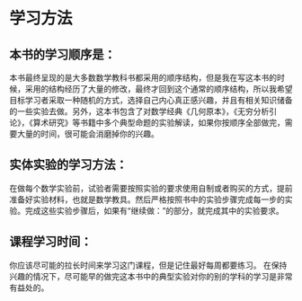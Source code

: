 # 学习方法

## 本书的学习顺序是：

本书最终呈现的是大多数数学教科书都采用的顺序结构，但是我在写这本书的时候，采用的结构经历了大量的修改，最终才回到这个通常的顺序结构，所以我希望目标学习者采取一种随机的方式，选择自己内心真正感兴趣，并且有相关知识储备的一些实验去做。另外，这本书包含了对数学经典《几何原本》，《无穷分析引论》，《算术研究》等书籍中多个典型命题的实验解读，如果你按顺序全部做完，需要大量的时间，很可能会消磨掉你的兴趣。

## 实体实验的学习方法：

在做每个数学实验前，试验者需要按照实验的要求使用自制或者购买的方式，提前准备好实验材料，也就是数学教具。然后严格按照书中的实验步骤完成每一步的实验。完成这些实验步骤后，如果有“继续做：”的部分，就完成其中的实验要求。

## 课程学习时间：

你应该尽可能的拉长时间来学习这门课程，但是记住最好每周都要练习。
在保持兴趣的情况下，尽可能早的做完这本书中的典型实验对你的别的学科的学习是非常有益处的。
